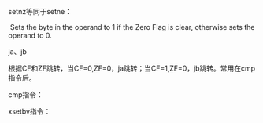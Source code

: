 setnz等同于setne：

​	Sets the byte in the operand to 1 if the Zero Flag is clear, otherwise sets the operand to 0.

ja、jb

​	根据CF和ZF跳转，当CF=0,ZF=0，ja跳转；当CF=1,ZF=0，jb跳转。常用在cmp指令后。

cmp指令：



xsetbv指令：